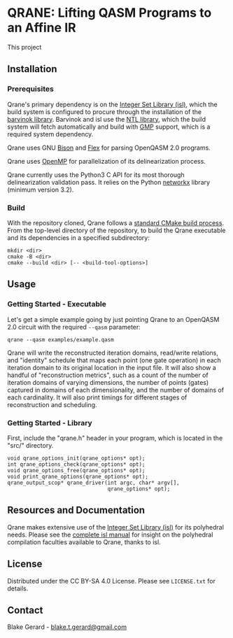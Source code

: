 # QRANE: Lifting QASM Programs to an Affine IR

This project 

## Installation

### Prerequisites

Qrane's primary dependency is on the [Integer Set Library (isl)](https://libisl.sourceforge.io/), which the build system is configured to procure through the installation of the [barvinok library](https://barvinok.sourceforge.io/). Barvinok and isl use the [NTL library](https://libntl.org/), which the build system will fetch automatically and build with [GMP](https://gmplib.org/) support, which is a required system dependency.

Qrane uses GNU [Bison](https://www.gnu.org/software/bison/) and [Flex](https://ftp.gnu.org/old-gnu/Manuals/flex-2.5.4/html_mono/flex.html) for parsing OpenQASM 2.0 programs.

Qrane uses [OpenMP](https://www.openmp.org/) for parallelization of its delinearization process.

Qrane currently uses the Python3 C API for its most thorough delinearization validation pass. It relies on the Python [networkx](https://networkx.org/documentation/stable/index.html) library (minimum version 3.2).

### Build

With the repository cloned, Qrane follows a [standard CMake build process](https://cmake.org/cmake/help/latest/manual/cmake.1.html). From the top-level directory of the repository, to build the Qrane executable and its dependencies in a specified subdirectory:

```
mkdir <dir>
cmake -B <dir>
cmake --build <dir> [-- <build-tool-options>]
```

## Usage

### Getting Started - Executable

Let's get a simple example going by just pointing Qrane to an OpenQASM 2.0 circuit with the required `--qasm` parameter:

```
qrane --qasm examples/example.qasm
```

Qrane will write the reconstructed iteration domains, read/write relations, and "identity" schedule that maps each point (one gate operation) in each iteration domain to its original location in the input file. It will also show a handful of "reconstruction metrics", such as a count of the number of iteration domains of varying dimensions, the number of points (gates) captured in domains of each dimensionality, and the number of domains of each cardinality. It will also print timings for different stages of reconstruction and scheduling.

### Getting Started - Library

First, include the "qrane.h" header in your program, which is located in the "src/" directory.

```
void qrane_options_init(qrane_options* opt);
int qrane_options_check(qrane_options* opt);
void qrane_options_free(qrane_options* opt);
void print_qrane_options(qrane_options* opt);
qrane_output_scop* qrane_driver(int argc, char* argv[],
								qrane_options* opt);
```

## Resources and Documentation

Qrane makes extensive use of the [Integer Set Library (isl)](https://libisl.sourceforge.io/) for its polyhedral needs. Please see the [complete isl manual](https://libisl.sourceforge.io/manual.pdf) for insight on the polyhedral compilation faculties available to Qrane, thanks to isl.

## License

Distributed under the CC BY-SA 4.0 License. Please see `LICENSE.txt` for details.

## Contact

Blake Gerard - blake.t.gerard@gmail.com